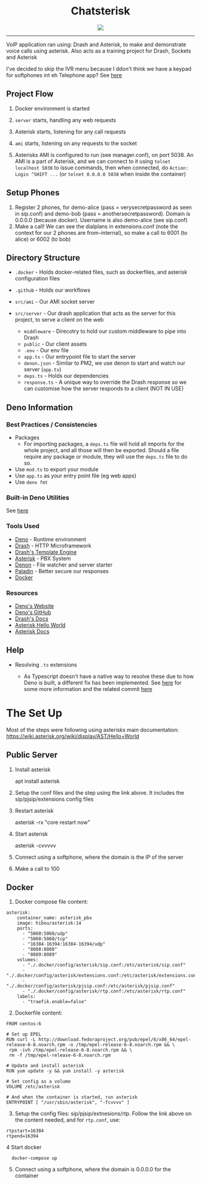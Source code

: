<p align="center">
  <h1 align="center">Chatsterisk</h1>
</p>
<p align="center">
  <a href="https://github.com/ebebbington/chatsterisk/actions">
    <img src="https://img.shields.io/github/workflow/status/ebebbington/chatsterisk/master?label=ci">
  </a>
</p>

---

VoIP application ran using: Drash and Asterisk, to make and demonstrate voice calls using asterisk. Also acts as a training project for Drash, Sockets and Asterisk

I've decided to skip the IVR menu because I ddon't think we have a keypad for softphones int eh Telephone app? See [here](https://wiki.asterisk.org/wiki/display/AST/Creating+a+Simple+IVR+Menu)

## Project Flow

1. Docker environment is started

2. `server` starts, handling any web requests

3. Asterisk starts, listening for any call requests

4. `ami` starts, listening on any requests to the socket

5. Asterisks AMI is configured to run (see manager.conf), on port 5038. An AMI is a part of Asterisk, and we can connect to it using `telnet localhost 5038` to issue commands, then when connected, do  `Action: Login ^SHIFT ...` (or `telnet 0.0.0.0 5038` when inside the container)

## Setup Phones

1. Register 2 phones, for demo-alice (pass = verysecretpassword as seen in sip.conf) and demo-bob (pass = anothersecretpassword). Domain is 0.0.0.0 (because docker). Username is also demo-alice (see  sip.conf)
2. Make a call! We can see the dialplans in extensions.conf (note the context for our 2 phones are from-internal), so make a call to 6001 (to alice) or 6002 (to bob)

## Directory Structure

* `.docker` - Holds docker-related files, such as  dockerfiles, and  asterisk configuration files

* `.github` - Holds our workflows

* `src/ami` - Our AMI socket server

* `src/server` - Our drash application that acts as the server for this project, to serve a client on the web

    * `middleware` - Direcotry to hold our custom middleware to pipe into Drash
    * `public` - Our client assets
    * `.env` - Our env file
    * `app.ts` - Our entrypoint file to start the server
    * `denon.json` - Similar to PM2, we use denon to start and watch our server (`app.ts`)
    * `deps.ts` - Holds our dependencies
    * `response.ts` - A  unique way to override the Drash response so we can customise how  the server responds to a client  (NOT IN USE)

## Deno Information

### Best Practices / Consistencies

* Packages
  * For importing packages, a `deps.ts` file will hold all imports for the whole project, and all those will then be exported. Should a file require any package or module, they will use the `deps.ts` file to do so.
* Use `mod.ts` to export your module
* Use `app.ts` as your entry point file (eg web apps)
* Use `deno fmt`

### Built-in Deno Utilities

See [here](https://deno.land/std/manual.md#built-in-deno-utilities--commands)

### Tools Used

* [Deno](https://deno.land/) - Runtime environment
* [Drash](https://drash.land/drash) - HTTP Microframework
* [Drash's Template Engine](https://drash.land/drash)
* [Asterisk](https://asterisk.com) - PBX System
* [Denon](https://github.com/denosaurs/denon) - File watcher and server starter
* [Paladin](https://github.com/deno-drash-middleware/paladdin) - Better secure our responses
* [Docker](https://docker.com)


### Resources

* [Deno's Website](https://deno.land/)
* [Deno's GitHub](https://github.com/denoland/deno)
* [Drash's Docs](https://drash.land)
* [Asterisk Hello World](https://www.informit.com/articles/article.aspx?p=1439183&seqNum=2)
* [Asterisk Docs](https://wiki.asterisk.org/wiki/display/AST/Asterisk+Configuration+Files)

## Help

* Resolving `.ts` extensions

    * As Typescript doesn't have a native way to resolve these due to how Deno is built, a different fix has been implemented. See [here](https://medium.com/@kitsonk/develop-with-deno-and-visual-studio-code-225ce7c5b1ba) for some more information and the related commit [here](https://github.com/ebebbington/todo/commit/9fba0d8fb66c00198a65b68b5177ee3d1d6eb63b)

# The Set Up

Most of the steps were following using asterisks main documentation: https://wiki.asterisk.org/wiki/display/AST/Hello+World

## Public Server

1. Install asterisk

    apt install asterisk
    
2. Setup the conf files and the step using the link above. It includes the sip/pjsip/extensions config files

3. Restart asterisk

    asterisk -rx "core restart now"
    
4. Start asterisk

    asterisk -cvvvvv
    
5. Connect using a softphone, where the domain is the IP of the server

6. Make a call to 100

## Docker

1. Docker compose file content:
```
asterisk:
    container_name: asterisk_pbx
    image: hibou/asterisk:14
    ports:
      - "5060:5060/udp"
      - "5060:5060/tcp"
      - "16384-16394:16384-16394/udp"
      - "8088:8088"
      - "8089:8089"
    volumes:
      - "./.docker/config/asterisk/sip.conf:/etc/asterisk/sip.conf"
      - "./.docker/config/asterisk/extensions.conf:/etc/asterisk/extensions.conf"
      - "./.docker/config/asterisk/pjsip.conf:/etc/asterisk/pjsip.conf"
      - "./.docker/config/asterisk/rtp.conf:/etc/asterisk/rtp.conf"
    labels:
      - "traefik.enable=false"
```

2.  Dockerfile content:
```
FROM centos:6

# Set up EPEL
RUN curl -L http://download.fedoraproject.org/pub/epel/6/x86_64/epel-release-6-8.noarch.rpm -o /tmp/epel-release-6-8.noarch.rpm && \
 rpm -ivh /tmp/epel-release-6-8.noarch.rpm && \
 rm -f /tmp/epel-release-6-8.noarch.rpm

# Update and install asterisk
RUN yum update -y && yum install -y asterisk

# Set config as a volume
VOLUME /etc/asterisk

# And when the container is started, run asterisk
ENTRYPOINT [ "/usr/sbin/asterisk", "-fcvvvv" ]
```

3. Setup the config files: sip/pjsip/extnesions/rtp. Follow the link above on the content needed, and for `rtp.conf`, use:
```
rtpstart=16384
rtpend=16394
```

4 Start docker

      docker-compose up
      
5. Connect using a softphone, where the domain is 0.0.0.0 for the container

